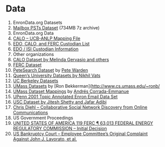 # Data

1. EnronData.org Datasets
  1. [Mailbox PSTs Dataset](http://data.enrondata.org/assets/EnronDataOrg_AED_Mailbox-PSTs_20090122.7z) (734MB 7z archive)
2. EnronData.org Data
  1. [CALO &#8211; UCB-ANLP Mapping File](https://github.com/enrondata/enrondata/blob/master/files/misc/edrp_calo-ucb-anlp-map.txt)
  2. [EDO, CALO, and FERC Custodian List](https://github.com/enrondata/enrondata/blob/master/files/misc/edo_enron-custodians.txt)
  3. [EDO / ISI Custodian Information](https://github.com/enrondata/enrondata/blob/master/files/misc/edo_enron-custodians-data.html)
3. Other organizations
  1. [CALO Dataset by Melinda Gervasio and others](http://www.cs.cmu.edu/~enron/)
  2. [FERC Dataset](http://www.ferc.gov/industries/electric/indus-act/wec/enron/info-release.asp)
  3. [PeteSearch Dataset](http://petewarden.typepad.com/searchbrowser/2008/03/how-to-conver-1.html) by [Pete Warden](http://petewarden.typepad.com/)
  4. [Queen&#8217;s University Datasets by Nikhil Vats](http://research.cs.queensu.ca/~skill/otherforms.html)
  5. [UC Berkeley Datasets](http://bailando.sims.berkeley.edu/enron_email.html)
  6. [UMass Datasets](http://www.cs.umass.edu/~ronb/enron_dataset.html) by [Ron Bekkerman](http://www.cs.umass.edu/~ronb/
  7. [UMass Dataset Mappings](http://ciir.cs.umass.edu/~corrada/enron/) by [Andrés Corrada-Emmanue](http://ciir.cs.umass.edu/~corrada/)
  8. [UPenn 2001 Topic Annotated Enron Email Data Set](http://www.ldc.upenn.edu/Catalog/CatalogEntry.jsp?catalogId=LDC2007T22)
  9. [USC Dataset by Jitesh Shetty and Jafar Adibi](http://www.isi.edu/~adibi/Enron/Enron.htm)
  10. [Chris Diehl &#8211; Collaborative Social Network Discovery from Online Communications](www.cpdiehl.org/ARI-USMA%20Presentation%20-%20April%2007.pdf)
4. US Government Proceedings
  1. [UNITED STATES OF AMERICA 119 FERC ¶ 63,013 FEDERAL ENERGY REGULATORY COMMISSION &#8211; Initial Decision](https://www.ferc.gov/industries/electric/indus-act/wec/gaming-initial-decision.pdf)
  1. [US Bankruptcy Court &#8211; Employee Committee’s Original Complaint Against John J. Lavorato, et al.](http://www.employeecommittee.org/pdf/228_defendants.pdf)

